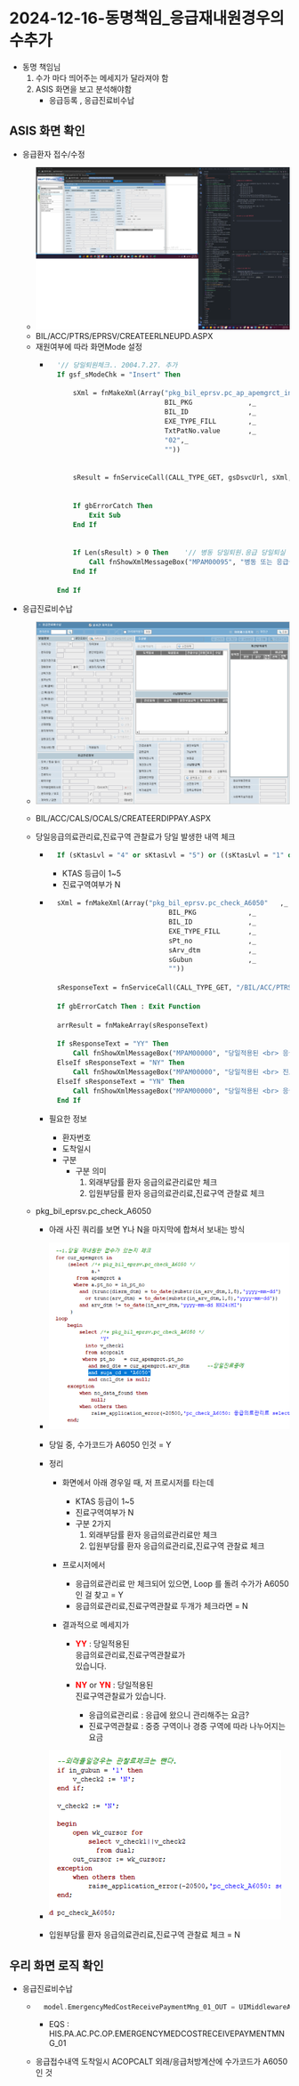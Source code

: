 

# 2024-12-16-동명책임_응급재내원경우의수추가
- 동명 책임님 
    1. 수가 마다 띄어주는 메세지가 달라져야 함
    2. ASIS 화면을 보고 분석해야함
        - 응급등록 , 응급진료비수납
## ASIS 화면 확인

- 응급환자 접수/수정
    - ![alt text](image.png)
    - BIL/ACC/PTRS/EPRSV/CREATEERLNEUPD.ASPX
    - 재원여부에 따라 화면Mode 설정
        - ```vb
            '// 당일퇴원체크.. 2004.7.27. 추가
            If gsf_sModeChk = "Insert" Then

                sXml = fnMakeXml(Array("pkg_bil_eprsv.pc_ap_apemgrct_insertcheck"	,_
                                       BIL_PKG				,_
                                       BIL_ID				,_
                                       EXE_TYPE_FILL		,_
                                       TxtPatNo.value		,_
                                       "02",_
                                       ""))


                sResult = fnServiceCall(CALL_TYPE_GET, gsDsvcUrl, sXml, , "", false, RET_TYPE_STR)


                If gbErrorCatch Then
                    Exit Sub
                End If


                If Len(sResult) > 0 Then    '// 병동 당일퇴원.응급 당일퇴실 이면
                    Call fnShowXmlMessageBox("MPAM00095", "병동 또는 응급실에서 당일 퇴원(실)한 환자입니다!. 참조", MSG_TYPE_NONE)
                End If

            End If
            ```

- 응급진료비수납
    - ![alt text](image-1.png)
    - BIL/ACC/CALS/OCALS/CREATEERDIPPAY.ASPX
    - 당일응급의료관리료,진료구역 관찰료가 당일 발생한 내역 체크
        - ```vb
            If (sKtasLvl = "4" or sKtasLvl = "5") or ((sKtasLvl = "1" or sKtasLvl = "2" or sKtasLvl = "3") and sErArea = "N")
            ```
            - KTAS 등급이 1~5
            - 진료구역여부가 N 

        - ```vb
            sXml = fnMakeXml(Array("pkg_bil_eprsv.pc_check_A6050"	,_
                                        BIL_PKG			    ,_
                                        BIL_ID				,_
                                        EXE_TYPE_FILL		,_
                                        sPt_no              ,_
                                        sArv_dtm   		    ,_
                                        sGubun              ,_  
                                        "")) 

        	sResponseText = fnServiceCall(CALL_TYPE_GET, "/BIL/ACC/PTRS/PTRS_DSVC.aspx", sXml, "", "", False, RET_TYPE_STR)

        	If gbErrorCatch Then : Exit Function

            arrResult = fnMakeArray(sResponseText)

            If sResponseText = "YY" Then
                Call fnShowXmlMessageBox("MPAM00000", "당일적용된 <br> 응급의료관리료,진료구역관찰료가 <br> 있습니다.", MSG_TYPE_NONE)
            ElseIf sResponseText = "NY" Then
                Call fnShowXmlMessageBox("MPAM00000", "당일적용된 <br> 진료구역관찰료가 있습니다.", MSG_TYPE_NONE)
            ElseIf sResponseText = "YN" Then   
                Call fnShowXmlMessageBox("MPAM00000", "당일적용된 <br> 응급의료관리료가 있습니다.", MSG_TYPE_NONE)    
            End If
            ```
        - 필요한 정보
            - 환자번호
            - 도착일시
            - 구분
                - 구분 의미
                    1. 외래부담률 환자 응급의료관리료만 체크
                    2. 입원부담률 환자 응급의료관리료,진료구역 관찰료 체크

    - pkg_bil_eprsv.pc_check_A6050
        - 아래 사진 쿼리를 보면 Y나 N을 마지막에 합쳐서 보내는 방식 
        - ![alt text](image-2.png)
        - 당일 중, 수가코드가 A6050 인것 = Y
        - 정리
            - 화면에서 아래 경우일 때, 저 프로시저를 타는데
                - KTAS 등급이 1~5
                - 진료구역여부가 N 
                - 구분 2가지
                    1. 외래부담률 환자 응급의료관리료만 체크
                    2. 입원부담률 환자 응급의료관리료,진료구역 관찰료 체크

            - 프로시저에서
                - 응급의료관리료 만 체크되어 있으면, Loop 를 돌려 수가가 A6050인 걸 찾고 = Y
                - 응급의료관리료,진료구역관찰료 두개가 체크라면 = N

            - 결과적으로 메세지가
                - <strong style="color:red">YY</strong> : 당일적용된 <br> 응급의료관리료,진료구역관찰료가 <br> 있습니다.

                - <strong style="color:red">NY</strong> or <strong style="color:red">YN</strong> : 당일적용된 <br> 진료구역관찰료가 있습니다.
                    - 응급의료관리료 : 응급에 왔으니 관리해주는 요금?
                    - 진료구역관찰료 : 중증 구역이나 경증 구역에 따라 나누어지는 요금
            

        - ![alt text](image-3.png)
        - 입원부담률 환자 응급의료관리료,진료구역 관찰료 체크 = N

## 우리 화면 로직 확인

- 응급진료비수납
    - ```c
        model.EmergencyMedCostReceivePaymentMng_01_OUT = UIMiddlewareAgent.InvokeBizService(this, "HIS.PA.AC.PC.OP.BIZ.EmergencyMedCostReceivePaymentMngBL", "EmergencyMedCostReceivePaymentMng_01", model.EmergencyMedCostReceivePaymentMng_01_IN) as HSFDTOCollectionBaseObject<EmergencyMedCostReceivePaymentMng_01_OUT>;
        ```
        - EQS : HIS.PA.AC.PC.OP.EMERGENCYMEDCOSTRECEIVEPAYMENTMNG_01




    - 응급접수내역 도착일시
    ACOPCALT 외래/응급처방계산에 수가코드가 A6050인 것